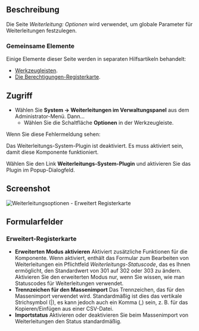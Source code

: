 <!-- Filename: Help4.x:Redirect:_Options / Display title: Weiterleitung: Optionen -->

## Beschreibung

Die Seite *Weiterleitung: Optionen* wird verwendet, um globale Parameter für Weiterleitungen festzulegen.

### Gemeinsame Elemente

Einige Elemente dieser Seite werden in separaten Hilfsartikeln behandelt:

* [Werkzeugleisten](jdocmanual?article=help/common-elements/toolbars).
* [Die Berechtigungen-Registerkarte](jdocmanual?article=help/common-elements/edit-permissions).

## Zugriff

- Wählen Sie **System → Weiterleitungen im Verwaltungspanel** aus dem Administrator-Menü. Dann...
  - Wählen Sie die Schaltfläche **Optionen** in der Werkzeugleiste.

Wenn Sie diese Fehlermeldung sehen:

<div class="alert alert-danger">
Das Weiterleitungs-System-Plugin ist deaktiviert. Es muss aktiviert sein, damit diese Komponente funktioniert.
</div>

Wählen Sie den Link **Weiterleitungs-System-Plugin** und aktivieren Sie das Plugin im Popup-Dialogfeld.

## Screenshot

![Weiterleitungsoptionen - Erweitert Registerkarte](../../../de/images/redirects/redirect-options-advanced-tab.png)

## Formularfelder

### Erweitert-Registerkarte

- **Erweiterten Modus aktivieren** Aktiviert zusätzliche Funktionen für die Komponente. Wenn aktiviert, enthält das Formular zum Bearbeiten von Weiterleitungen ein Pflichtfeld *Weiterleitungs-Statuscode*, das es Ihnen ermöglicht, den Standardwert von 301 auf 302 oder 303 zu ändern. Aktivieren Sie den erweiterten Modus nur, wenn Sie wissen, wie man Statuscodes für Weiterleitungen verwendet.
- **Trennzeichen für den Massenimport** Das Trennzeichen, das für den Massenimport verwendet wird. Standardmäßig ist dies das vertikale Strichsymbol (|), es kann jedoch auch ein Komma (,) sein, z. B. für das Kopieren/Einfügen aus einer CSV-Datei.
- **Importstatus** Aktivieren oder deaktivieren Sie beim Massenimport von Weiterleitungen den Status standardmäßig.
